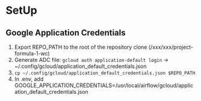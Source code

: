 # SetUp
## Google Application Credentials
1. Export REPO_PATH to the root of the repository clone (/xxx/xxx/project-formula-1-wc)
1. Generate ADC file: ```gcloud auth application-default login``` -> ~/.config/gcloud/application_default_credentials.json
1. ```cp ~/.config/gcloud/application_default_credentials.json $REPO_PATH```
1. In .env, add GOOGLE_APPLICATION_CREDENTIALS=/usr/local/airflow/gcloud/application_default_credentials.json

<!-- ***After setting up .env and docker-compose.override.yaml to mount the local file***
1. Open the Airflow UI (usually http://localhost:8080).
1. Navigate to Admin -> Connections.
1. Edit or create a new Google Cloud connection (default Conn Id is often google_cloud_default).
1. Crucially, leave the Keyfile Path and Keyfile JSON fields empty.
1. (Optional but recommended) Fill in your Project Id.
1. Click Test and then Save. -->